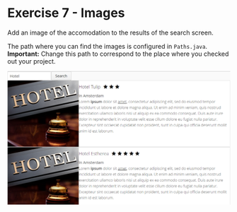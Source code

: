 # Exercise 7 - Images

Add an image of the accomodation to the results of the search screen.

The path where you can find the images is configured in `Paths.java`.<BR>
**Important:** Change this path to correspond to the place where you checked out your project.

![screenshot](exercise.png)
